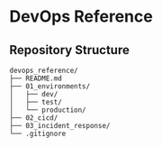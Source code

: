 # DevOps Reference

## Repository Structure

```plaintext
devops_reference/
├── README.md
├── 01_environments/
│   ├── dev/                  
│   ├── test/                  
│   └── production/
├── 02_cicd/
├── 03_incident_response/
└── .gitignore
```